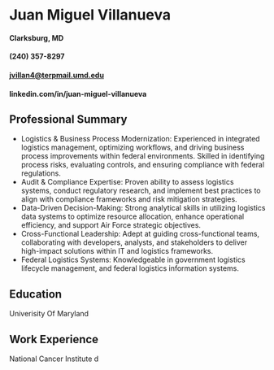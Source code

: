 # Juan Miguel Villanueva

#### Clarksburg, MD 
#### (240) 357-8297
#### jvillan4@terpmail.umd.edu
#### linkedin.com/in/juan-miguel-villanueva

## Professional Summary
- Logistics & Business Process Modernization: Experienced in integrated logistics management, optimizing workflows, and driving
business process improvements within federal environments. Skilled in identifying process risks, evaluating controls, and ensuring
compliance with federal regulations.
- Audit & Compliance Expertise: Proven ability to assess logistics systems, conduct regulatory research, and implement best
practices to align with compliance frameworks and risk mitigation strategies.
- Data-Driven Decision-Making: Strong analytical skills in utilizing logistics data systems to optimize resource allocation, enhance
operational efficiency, and support Air Force strategic objectives.
- Cross-Functional Leadership: Adept at guiding cross-functional teams, collaborating with developers, analysts, and stakeholders
to deliver high-impact solutions within IT and logistics frameworks.
- Federal Logistics Systems: Knowledgeable in government logistics lifecycle management, and federal logistics information
systems.

## Education
Univerisity Of Maryland

## Work Experience
National Cancer Institute
d
